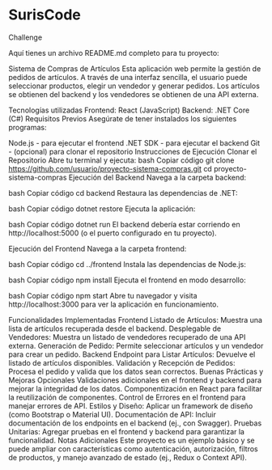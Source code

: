 # SurisCode
Challenge

Aquí tienes un archivo README.md completo para tu proyecto:

Sistema de Compras de Artículos
Esta aplicación web permite la gestión de pedidos de artículos. A través de una interfaz sencilla, el usuario puede seleccionar productos, elegir un vendedor y generar pedidos. Los artículos se obtienen del backend y los vendedores se obtienen de una API externa.

Tecnologías utilizadas
Frontend: React (JavaScript)
Backend: .NET Core (C#)
Requisitos Previos
Asegúrate de tener instalados los siguientes programas:

Node.js - para ejecutar el frontend
.NET SDK - para ejecutar el backend
Git - (opcional) para clonar el repositorio
Instrucciones de Ejecución
Clonar el Repositorio
Abre tu terminal y ejecuta:
bash
Copiar código
git clone https://github.com/usuario/proyecto-sistema-compras.git
cd proyecto-sistema-compras
Ejecución del Backend
Navega a la carpeta backend:

bash
Copiar código
cd backend
Restaura las dependencias de .NET:

bash
Copiar código
dotnet restore
Ejecuta la aplicación:

bash
Copiar código
dotnet run
El backend debería estar corriendo en http://localhost:5000 (o el puerto configurado en tu proyecto).

Ejecución del Frontend
Navega a la carpeta frontend:

bash
Copiar código
cd ../frontend
Instala las dependencias de Node.js:

bash
Copiar código
npm install
Ejecuta el frontend en modo desarrollo:

bash
Copiar código
npm start
Abre tu navegador y visita http://localhost:3000 para ver la aplicación en funcionamiento.

Funcionalidades Implementadas
Frontend
Listado de Artículos: Muestra una lista de artículos recuperada desde el backend.
Desplegable de Vendedores: Muestra un listado de vendedores recuperado de una API externa.
Generación de Pedido: Permite seleccionar artículos y un vendedor para crear un pedido.
Backend
Endpoint para Listar Artículos: Devuelve el listado de artículos disponibles.
Validación y Recepción de Pedidos: Procesa el pedido y valida que los datos sean correctos.
Buenas Prácticas y Mejoras Opcionales
Validaciones adicionales en el frontend y backend para mejorar la integridad de los datos.
Componentización en React para facilitar la reutilización de componentes.
Control de Errores en el frontend para manejar errores de API.
Estilos y Diseño: Aplicar un framework de diseño (como Bootstrap o Material UI).
Documentación de API: Incluir documentación de los endpoints en el backend (ej., con Swagger).
Pruebas Unitarias: Agregar pruebas en el frontend y backend para garantizar la funcionalidad.
Notas Adicionales
Este proyecto es un ejemplo básico y se puede ampliar con características como autenticación, autorización, filtros de productos, y manejo avanzado de estado (ej., Redux o Context API).

